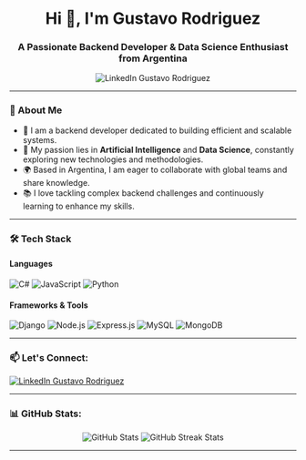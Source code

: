 <h1 align="center">Hi 👋, I'm Gustavo Rodriguez</h1>
<h3 align="center">A Passionate Backend Developer & Data Science Enthusiast from Argentina</h3>

<p align="center">
    <img src="https://img.shields.io/badge/LinkedIn-Gustavo%20Rodriguez-blue?style=for-the-badge&logo=linkedin" alt="LinkedIn Gustavo Rodriguez" />
  </a>
</p>

---

### 💬 About Me

- 🚀 I am a backend developer dedicated to building efficient and scalable systems.
- 🤖 My passion lies in **Artificial Intelligence** and **Data Science**, constantly exploring new technologies and methodologies.
- 🌍 Based in Argentina, I am eager to collaborate with global teams and share knowledge.
- 📚 I love tackling complex backend challenges and continuously learning to enhance my skills.

---

### 🛠️ Tech Stack

#### Languages
<p>
  <img src="https://img.shields.io/badge/C%23-239120?style=for-the-badge&logo=c-sharp&logoColor=white" alt="C#" />
  <img src="https://img.shields.io/badge/JavaScript-F7DF1E?style=for-the-badge&logo=javascript&logoColor=black" alt="JavaScript" />
  <img src="https://img.shields.io/badge/Python-3776AB?style=for-the-badge&logo=python&logoColor=white" alt="Python" />
</p>

#### Frameworks & Tools
<p>
  <img src="https://img.shields.io/badge/Django-092E20?style=for-the-badge&logo=django&logoColor=white" alt="Django" />
  <img src="https://img.shields.io/badge/Node.js-339933?style=for-the-badge&logo=nodedotjs&logoColor=white" alt="Node.js" />
  <img src="https://img.shields.io/badge/Express.js-404D59?style=for-the-badge" alt="Express.js" />
  <img src="https://img.shields.io/badge/MySQL-4479A1?style=for-the-badge&logo=mysql&logoColor=white" alt="MySQL" />
  <img src="https://img.shields.io/badge/MongoDB-47A248?style=for-the-badge&logo=mongodb&logoColor=white" alt="MongoDB" />
</p>


---

### 📫 Let's Connect:

<p>
  <a href="https://linkedin.com/in/gustavo-rodriguez" target="_blank">
    <img align="center" src="https://img.shields.io/badge/LinkedIn-Gustavo%20Rodriguez-blue?style=for-the-badge&logo=linkedin" alt="LinkedIn Gustavo Rodriguez" />
  </a>
</p>

---

### 📊 GitHub Stats:

<p align="center">
  <img src="https://github-readme-stats.vercel.app/api?username=gustavodev&show_icons=true&theme=radical" alt="GitHub Stats" />
  <img src="https://github-readme-streak-stats.herokuapp.com/?user=gustavodev&theme=radical" alt="GitHub Streak Stats" />
</p>

---


